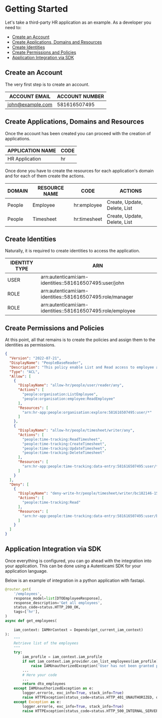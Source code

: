 # Getting Started

Let's take a third-party HR application as an example. As a developer you need to:

- [Create an Account](#create-an-account)
- [Create Applications, Domains and Resources](#create-applications-domains-and-resources)
- [Create Identities](#create-identities)
- [Create Permissions and Policies](#create-permissions-and-policies)
- [Application Integration via SDK](#application-integration-via-sdk)

## Create an Account

The very first step is to create an account.

| ACCOUNT EMAIL    | ACCOUNT NUMBER |
|------------------|----------------|
| john@example.com | 581616507495   |

## Create Applications, Domains and Resources

Once the account has been created you can proceed with the creation of applications.

| APPLICATION NAME | CODE   |
|------------------|--------|
| HR Application   | hr |

Once done you have to create the resources for each application's domain and for each of them create the actions.

|  DOMAIN    | RESOURCE NAME | CODE             | ACTIONS                      |
|------------|---------------|------------------|------------------------------|
|  People    | Employee      | hr:employee  | Create, Update, Delete, List |
|  People    | Timesheet     | hr:timesheet | Create, Update, Delete, List |

## Create Identities

Naturally, it is required to create identities to access the application.

| IDENTITY TYPE | ARN                                        |
|---------------|--------------------------------------------|
| USER          | arn:autenticami:iam-identities::581616507495:user/john     |
| ROLE          | arn:autenticami:iam-identities::581616507495:role/manager  |
| ROLE          | arn:autenticami:iam-identities::581616507495:role/employee |

## Create Permissions and Policies

At this point, all that remains is to create the policies and assign them to the identities as permissions.

```json linenums="1"
{
  "Version": "2022-07-21",
  "DisplayName": "PeopleBaseReader",
  "Description": "This policy enable List and Read access to employee and timesheet of the domain people.",
  "Type": "ACL",
  "Allow": [
    {
      "DisplayName": "allow-hr/people/user/reader/any",
      "Actions": [
        "people:organisation:ListEmployee",
        "people:organisation:employee:ReadEmployee"
      ],
      "Resources": [
        "arn:hr-app:people:organisation:explore:581616507495:user/*"
      ]
    },
    {
      "DisplayName": "allow-hr/people/timesheet/writer/any",
      "Actions": [
        "people:time-tracking:ReadTimesheet",
        "people:time-tracking:CreateTimesheet",
        "people:time-tracking:UpdateTimesheet",
        "people:time-tracking:DeleteTimesheet"
      ],
      "Resources": [
        "arn:hr-app:people:time-tracking:data-entry:581616507495:user/*"
      ]
    }
  ],
  "Deny": [
    {
      "DisplayName": "deny-write-hr/people/timesheet/writer/bc182146-1598-4fde-99aa-b2d4d08bc1e2",
      "Actions": [
        "people:time-tracking:Read"
      ],
      "Resources": [
        "arn:hr-app:people:time-tracking:data-entry:581616507495:user/bc182146-1598-4fde-99aa-b2d4d08bc1e2"
      ]
    }
  ]
}
```

## Application Integration via SDK

Once everything is configured, you can go ahead with the integration into your application. 
This can be done using a Autenticami SDK for your application language.

Below is an example of integration in a python application with fastapi.

```python
@router.get(
    '/employees',
    response_model=list[DTOEmployeeResponse],
    response_description='Get all employees',
    status_code=status.HTTP_200_OK,
    tags=['hr'],
)
async def get_employees(
   
    iam_context: IAMHrContext = Depends(get_current_iam_context)
):
    """
    Retrieve list of the employees
    """
    try:
        iam_profile = iam_context.iam_profile
        if not iam_context.iam_provider.can_list_employees(iam_profile):
            raise IAMUnauthorizedException('User has not been granted permissions to list employees')
        ...
        # Here your code
        ...
        return dto_employees
    except IAMUnauthorizedException as e:
        logger.error(e, exc_info=True, stack_info=True)
        raise HTTPException(status_code=status.HTTP_401_UNAUTHORIZED, detail=e.args[0])
    except Exception as e:
        logger.error(e, exc_info=True, stack_info=True)
        raise HTTPException(status_code=status.HTTP_500_INTERNAL_SERVER_ERROR, detail='Internal Server Error')
```
